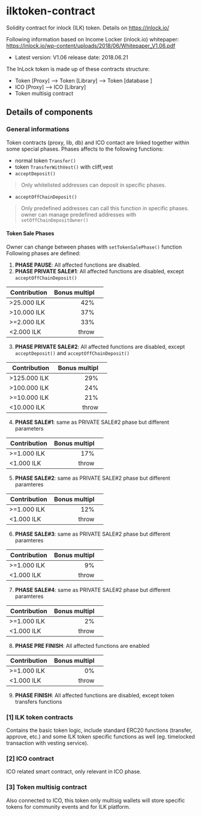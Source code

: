 # ilktoken-contract
Solidity contract for inlock (ILK) token. Details on https://inlock.io/

Following information based on Income Locker (inlock.io) whitepaper: https://inlock.io/wp-content/uploads/2018/06/Whitepaper_V1.06.pdf
 - Latest version: V1.06 release date: 2018.06.21

The InLock token is made up of these contracts structure:<br>
 - Token [Proxy] --> Token [Library] --> Token [database ]<br>
 - ICO [Proxy] --> ICO [Library] <br>
 - Token multisig contract
 
## Details of components
### General informations
Token contracts (proxy, lib, db) and ICO contact are linked together within some special phases. Phases affects to the following functions:
* normal token `Transfer()`
* token `TransferWithVest()` with cliff,vest
* `acceptDeposit()`
> Only whitelisted addresses can deposit in specific phases.
* `acceptOffChainDeposit()`
> Only predefined addresses can call this function in specific phases. owner can manage predefined addresses with `setOffChainDepositOwner()`

#### Token Sale Phases
Owner can change between phases with `setTokenSalePhase()` function 
Following phases are defined:
1. **__PHASE PAUSE__**: All affected functions are disabled. 
2. **__PHASE PRIVATE SALE#1__**: All affected functions are disabled, except `acceptOffChainDeposit()`

| Contribution  | Bonus multipl | | 
| ------------- |--------------:|-|
| >25.000 ILK   | 42% | |
| >10.000 ILK   | 37% | |
| >=2.000 ILK   | 33% | |
| <2.000 ILK    | throw | |

3. **__PHASE PRIVATE SALE#2__**: All affected functions are disabled, except `acceptDeposit()` and `acceptOffChainDeposit()`

| Contribution  | Bonus multipl | | 
| ------------- |--------------:|-|
| >125.000 ILK   | 29% | |
| >100.000 ILK   | 24% | |
| >=10.000 ILK   | 21% | |
| <10.000 ILK    | throw | |

4. **__PHASE SALE#1__**: same as PRIVATE SALE#2 phase but different parameters

| Contribution  | Bonus multipl | | 
| ------------- |--------------:|-|
| >=1.000 ILK   | 17% | |
| <1.000 ILK    | throw | |

5. **__PHASE SALE#2__**: same as PRIVATE SALE#2 phase but different paramteres

| Contribution  | Bonus multipl | | 
| ------------- |--------------:|-|
| >=1.000 ILK   | 12% | |
| <1.000 ILK    | throw | |

6. **__PHASE SALE#3__**: same as PRIVATE SALE#2 phase but different paramteres

| Contribution  | Bonus multipl | | 
| ------------- |--------------:|-|
| >=1.000 ILK   | 9% | |
| <1.000 ILK    | throw | |

7. **__PHASE SALE#4__**: same as PRIVATE SALE#2 phase but different paramteres

| Contribution  | Bonus multipl | | 
| ------------- |--------------:|-|
| >=1.000 ILK   | 2% | |
| <1.000 ILK    | throw | |

8. **__PHASE PRE FINISH__**: All affected functions are enabled

| Contribution  | Bonus multipl | | 
| ------------- |--------------:|-|
| >=1.000 ILK   | 0% | |
| <1.000 ILK    | throw | |

9. **__PHASE FINISH__**: All affected functions are disabled, except token transfers functions

### [1] ILK token contracts

Contains the basic token logic, include standard ERC20 functions (transfer, approve, etc.) and some ILK token specific functions as well (eg. timelocked transaction with vesting service). 

### [2] ICO contract

ICO related smart contract, only relevant in ICO phase.

### [3] Token multisig contract

Also connected to ICO, this token only multisig wallets will store specific tokens for community events and for ILK platform.
